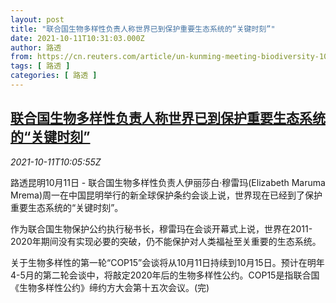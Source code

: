 ```yaml
---
layout: post
title: "联合国生物多样性负责人称世界已到保护重要生态系统的“关键时刻”"
date: 2021-10-11T10:31:03.000Z
author: 路透
from: https://cn.reuters.com/article/un-kunming-meeting-biodiversity-1011-idCNKBS2H10Z6
tags: [ 路透 ]
categories: [ 路透 ]
---
```

<!--1633948263000-->
[联合国生物多样性负责人称世界已到保护重要生态系统的“关键时刻”](https://cn.reuters.com/article/un-kunming-meeting-biodiversity-1011-idCNKBS2H10Z6)
------

<div>
<div><i>2021-10-11T10:05:55Z</i></div><p>路透昆明10月11日 - 联合国生物多样性负责人伊丽莎白·穆雷玛(Elizabeth Maruma Mrema)周一在中国昆明举行的新全球保护条约会谈上说，世界现在已经到了保护重要生态系统的“关键时刻”。</p><p>作为联合国生物保护公约执行秘书长，穆雷玛在会谈开幕式上说，世界在2011-2020年期间没有实现必要的突破，仍不能保护对人类福祉至关重要的生态系统。</p><p>关于生物多样性的第一轮“COP15”会谈将从10月11日持续到10月15日。预计在明年4-5月的第二轮会谈中，将敲定2020年后的生物多样性公约。COP15是指联合国《生物多样性公约》缔约方大会第十五次会议。(完)</p>
</div>
